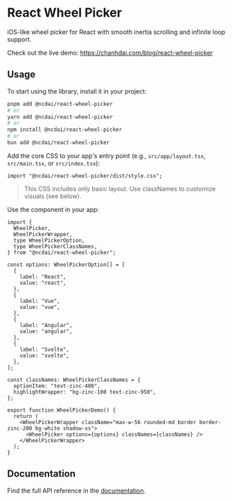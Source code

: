 # React Wheel Picker

iOS-like wheel picker for React with smooth inertia scrolling and infinite loop support.

Check out the live demo: https://chanhdai.com/blog/react-wheel-picker

## Usage

To start using the library, install it in your project:

```bash
pnpm add @ncdai/react-wheel-picker
# or
yarn add @ncdai/react-wheel-picker
# or
npm install @ncdai/react-wheel-picker
# or
bun add @ncdai/react-wheel-picker
```

Add the core CSS to your app's entry point (e.g., `src/app/layout.tsx`, `src/main.tsx`, or `src/index.tsx`):

```tsx
import "@ncdai/react-wheel-picker/dist/style.css";
```

> This CSS includes only basic layout. Use classNames to customize visuals (see below).

Use the component in your app:

```tsx
import {
  WheelPicker,
  WheelPickerWrapper,
  type WheelPickerOption,
  type WheelPickerClassNames,
} from "@ncdai/react-wheel-picker";

const options: WheelPickerOption[] = [
  {
    label: "React",
    value: "react",
  },
  {
    label: "Vue",
    value: "vue",
  },
  {
    label: "Angular",
    value: "angular",
  },
  {
    label: "Svelte",
    value: "svelte",
  },
];

const classNames: WheelPickerClassNames = {
  optionItem: "text-zinc-400",
  highlightWrapper: "bg-zinc-100 text-zinc-950",
};

export function WheelPickerDemo() {
  return (
    <WheelPickerWrapper className="max-w-56 rounded-md border border-zinc-200 bg-white shadow-xs">
      <WheelPicker options={options} classNames={classNames} />
    </WheelPickerWrapper>
  );
}
```

## Documentation

Find the full API reference in the [documentation](https://react-wheel-picker.chanhdai.com/docs/getting-started).
